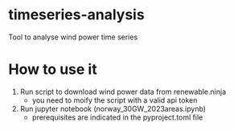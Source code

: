# timeseries-analysis
Tool to analyse wind power time series

# How to use it

1. Run script to download wind power data from renewable.ninja 
    - you need to moify the script with a valid api token
2. Run jupyter notebook (norway_30GW_2023areas.ipynb)
    - prerequisites are indicated in the pyproject.toml file
    